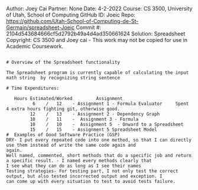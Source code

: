 Author:     Joey Cai
Partner:    None
Date:       4-2-2022
Course:     CS 3500, University of Utah, School of Computing
GitHub ID:  Joeic
Repo:      https://github.com/Utah-School-of-Computing-de-St-Germain/spreadsheet-Joeic
Commit #:   2104d543684666cf5d2792b49a4d4ad350661624
Solution:   Spreadsheet
Copyright:  CS 3500 and Joey cai - This work may not be copied for use in Academic Coursework.
```

# Overview of the Spreadsheet functionality

The Spreadsheet program is currently capable of calculating the input math string  by recognizing string sentence

# Time Expenditures:

   Hours Estimated/Worked         Assignment                      
          6    /   12    - Assignment 1 - Formula Evaluator     Spent 4 extra hours fighting git, otherwise good.
         12    /   13    - Assignment 2 - Dependency Graph      
         10    /   11    -  Assignment 3 - Formula 
         10    /   10    -  Assignment 5  - Onward to a Spreadsheet
         15    /   15    - Assignment 5 Spreadsheet Model
#  Examples of Good Software Practice (GSP)
DRY- I put every repeated code into one method, so that I can directly use them instead of write the same code again and 
again.
Well named, commented, short methods that do a specific job and return a specific result. - I named every methods clearly that 
I see what they can do as long as I see their names
Testing strategies- For testing part, I not only test the correct output, but also tested incorrected output and exception. I 
can come up with every situation to test to avoid tests failure.
